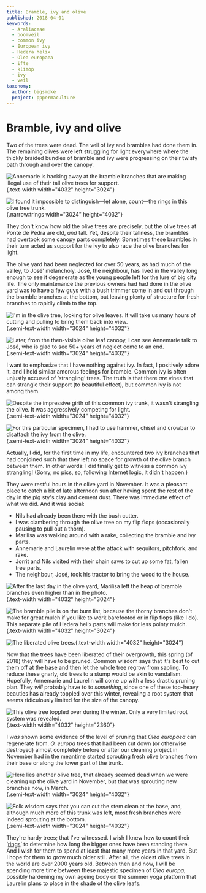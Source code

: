 ```yaml
---
title: Bramble, ivy and olive
published: 2018-04-01
keywords:
  - Araliaceae
  - boomveil
  - common ivy
  - European ivy
  - Hedera helix
  - Olea europaea
  - ifte
  - klimop
  - ivy
  - veil
taxonomy:
  author: bigsmoke
  project: pppermaculture
---
```


# Bramble, ivy and olive

Two of the trees were dead. The veil of ivy and brambles had done them in. The remaining olives were left struggling for light everywhere where the thickly braided bundles of bramble and ivy were progressing on their twisty path through and over the canopy. 

![Annemarie is hacking away at the bramble branches that are making illegal use of their tall olive trees for support.](Ponte_de_Pedra_2017-11-14_Olive_yard_2.jpg){.text-width width="4032" height="3024"}

![I found it impossible to distinguish—let alone, count—the rings in this olive tree trunk.](Ponte_de_Pedra_2018-03-22_Olive_tree_rings.jpg){.narrow#rings width="3024" height="4032"}

They don't know how old the olive trees are precisely, but the olive trees at Ponte de Pedra are old, _and_ tall. Yet, despite their tallness, the brambles had overtook some canopy parts completely. Sometimes these brambles in their turn acted as support for the ivy to also race the olive branches for light.

The olive yard had been neglected for over 50 years, as had much of the valley, to José' melancholy. José, the neighbour, has lived in the valley long enough to see it degenerate as the young people left for the lure of big city life. The only maintenance the previous owners had had done in the olive yard was to have a few guys with a bush trimmer come in and cut through the bramble branches at the bottom, but leaving plenty of structure for fresh branches to rapidly climb to the top.

<?project-insert?>

![I'm in the olive tree, looking for olive leaves. It will take us many hours of cutting and pulling to bring them back into view.](Ponte_de_Pedra_2017-11-14_Olive_yard_6.jpg){.semi-text-width width="3024" height="4032"}

![Later, from the then-visible olive leaf canopy, I can see Annemarie talk to José, who is glad to see 50+ years of neglect come to an end.](Ponte_de_Pedra_2017-11-14_Olive_yard_5.jpg){.semi-text-width width="3024" height="4032"}

I want to emphasize that I have nothing against ivy. In fact, I positively adore it, and I hold similar amorous feelings for bramble. Common ivy is often unjustly accused of ‘strangling’ trees. The truth is that there _are_ vines that can strangle their support (to beautiful effect), but common ivy is not among them.

![Despite the impressive girth of this common ivy trunk, it wasn't strangling the olive. It _was_ aggressively competing for light.](Ponte_de_Pedra_2017-11-15_Olive_yard_18.jpg){.semi-text-width width="3024" height="4032"}

![For this particular specimen, I had to use hammer, chisel and crowbar to disattach the ivy from the olive.](Ponte_de_Pedra_2017-11-15_Olive_yard_19.jpg){.semi-text-width width="3024" height="4032"}

Actually, I did, for the first time in my life, encountered two ivy branches that had conjoined such that they left no space for growth of the olive branch between them. In other words: I did finally get to witness a common ivy strangling! (Sorry, no pics, so, following Internet logic, it didn't happen.)

They were restful hours in the olive yard in November. It was a pleasant place to catch a bit of late afternoon sun after having spent the rest of the day in the pig sty's clay and cement dust. There was immediate effect of what we did. And it was social:

* Nils had already been there with the bush cutter.
* I was clambering through the olive tree on my flip flops (occasionally pausing to pull out a thorn).
* Marilisa was walking around with a rake, collecting the bramble and ivy parts.
* Annemarie and Laurelin were at the attack with sequitors, pitchfork, and rake.
* Jorrit and Nils visited with their chain saws to cut up some fat, fallen tree parts.
* The neighbour, José, took his tractor to bring the wood to the house.

![After the last day in the olive yard, Marilisa left the heap of bramble branches even higher than in the photo.](Ponte_de_Pedra_2017-11-15_Olive_yard_16.jpg){.text-width width="4032" height="3024"}

![The bramble pile is on the burn list, because the thorny branches don't make for great mulch if you like to work barefooted or in flip flops (like I do). This separate pile of <i lang="la">Hedera helix</i> parts will make for less pointy mulch.](Ponte_de_Pedra_2017-11-15_Olive_yard_23.jpg){.text-width width="4032" height="3024"}

![The liberated olive trees.](Ponte_de_Pedra_2017-11-15_Olive_yard_21.jpg){.text-width width="4032" height="3024"}

Now that the trees have been liberated of their overgrowth, this spring (of 2018) they will have to be pruned. Common wisdom says that it's best to cut them off at the base and then let the whole tree regrow from sapling. To reduce these gnarly, old trees to a stump would be akin to vandalism. Hopefully, Annemarie and Laurelin will come up with a less drastic pruning plan. They _will_ probably have to to _something_, since one of these top-heavy beauties has already toppled over this winter, revealing a root system that seems ridiculously limited for the size of the canopy.

![This olive tree toppled over during the winter. Only a very limited root system was revealed.](Ponte_de_Pedra_2018-03-22_Toppled-over_uprooted_olive_tree.jpg){.text-width width="4032" height="2360"}

I _was_ shown some evidence of the level of pruning that <i lang="la">Olea europaea</i> can regenerate from. <i lang="la">O. europa</i> trees that had been cut down (or otherwise destroyed) almost completely before or after our cleaning project in November had in the meantime started sprouting fresh olive branches from their base or along the lower part of the trunk.

![Here lies another olive tree, that already seemed dead when we were cleaning up the olive yard in November, but that was sprouting new branches now, in March.](Ponte_de_Pedra_2018-03-22_Regenerating_olive_branches.jpg){.semi-text-width width="3024" height="4032"}

![Folk wisdom says that you can cut the stem clean at the base, and, although much more of this trunk was left, most fresh branches were indeed sprouting at the bottom.](Ponte_de_Pedra_2018-03-22_Regenerating_olive_stump.jpg){.semi-text-width width="3024" height="4032"}

They're hardy trees; that I've witnessed. I wish I knew how to count their ‘[rings](#rings)’ to determine how long the bigger ones have been standing there. And I wish for them to spend at least that many more years in that yard. But I hope for them to grow much older still. After all, the oldest olive trees in the world are over 2000 years old. Between then and now, I will be spending more time between these majestic specimen of <i lang="la">Olea europa</i>, possibly hardening my own ageing body on the summer yoga platform that Laurelin plans to place in the shade of the olive leafs.

